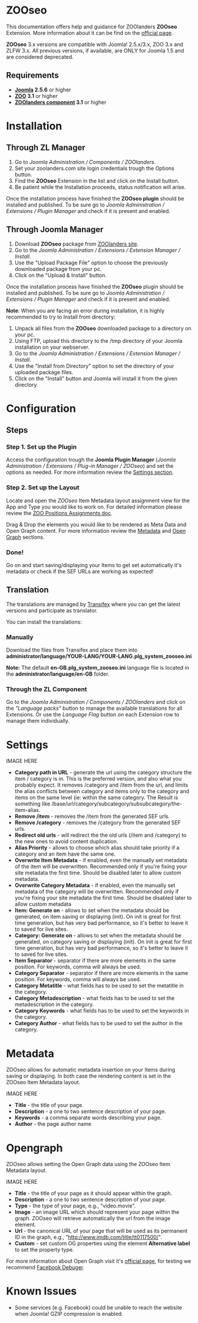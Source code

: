 ZOOseo
======

This documentation offers help and guidance for ZOOlanders **ZOOseo** Extension. More information about it can be find on the [official page](https://www.zoolanders.com/extensions/zooseo).

**ZOOseo** 3.x versions are compatible with Joomla! 2.5.x/3.x, ZOO 3.x and ZLFW 3.x. All previous versions, if available, are ONLY for Joomla 1.5 and are considered deprecated.

Requirements
------------

* **[Joomla](http://www.joomla.org) 2.5.6** or higher
* **[ZOO](http://www.yootheme.com/zoo) 3.1** or higher
* **[ZOOlanders component](https://www.zoolanders.com/extensions/zoolanders) 3.1** or higher

Installation
============

Through ZL Manager
------------------

1. Go to *Joomla Administration / Components / ZOOlanders*.
2. Set your zoolanders.com site login credentials trough the Options button.
3. Find the **ZOOseo** Extension in the list and click on the Install button.
4. Be patient while the Installation proceeds, status notification will arise.

Once the installation process have finished the **ZOOseo plugin** should be installed and published. To be sure go to *Joomla Administration / Extensions / Plugin Manager* and check if it is present and enabled.

Through Joomla Manager
----------------------

1. Download **ZOOseo** package from [ZOOlanders site](https://www.zoolanders.com/extensions/zooseo).
2. Go to the *Joomla Administration / Extensions / Extension Manager / Install*.
3. Use the "Upload Package File" option to choose the previously downloaded package from your pc.
4. Click on the "Upload & Install" button.

Once the installation process have finished the **ZOOseo** plugin should be installed and published. To be sure go to *Joomla Administration / Extensions / Plugin Manager* and check if it is present and enabled.

**Note**: When you are facing an error during installation, it is highly recommended to try to Install from directory:

1. Unpack all files from the **ZOOseo** downloaded package to a directory on your pc.
2. Using FTP, upload this directory to the /tmp directory of your Joomla installation on your webserver.
3. Go to the *Joomla Administration / Extensions / Extension Manager / Install*.
4. Use the "Install from Directory" option to set the directory of your uploaded package files.
5. Click on the "Install" button and Joomla will install it from the given directory.

Configuration
=============

Steps
-----

### Step 1. Set up the Plugin

Access the configuration trough the **Joomla Plugin Manager** (*Joomla Administration / Extensions / Plug-in Manager / ZOOseo*) and set the options as needed. For more information review the [Settings section](#settings).

### Step 2. Set up the Layout

Locate and open the *ZOOseo* Item Metadata layout assignment view for the App and Type you would like to work on. For detailed information please review the [ZOO Positions Assignments doc](http://www.yootheme.com/zoo/documentation/advanced/assign-elements-to-layout-positions).

Drag & Drop the elements you would like to be rendered as Meta Data and Open Graph content. For more information review the [Metadata](#metadata) and [Open Graph](#opengraph) sections.

### Done!

Go on and start saving/displaying your Items to get set automatically it's metadata or check if the SEF URLs are working as expected!

Translation
-----------

The translations are managed by [Transifex](https://www.transifex.com/projects/p/zoolanders/) where you can get the latest versions and participate as translator.

You can install the translations:

### Manually

Download the files from Transifex and place them into **administrator/language/YOUR-LANG/YOUR-LANG.plg_system_zooseo.ini**

**Note:** The default **en-GB.plg_system_zooseo.ini** language file is located in the **administrator/language/en-GB** folder.

### Through the ZL Component

Go to the *Joomla Administration / Components / ZOOlanders* and click on the *"Language packs"* button to manage the available translations for all Extensions. Or use the *Language Flag* button on each Extension row to manage them individually.

Settings
========

IMAGE HERE

* **Category path in URL** - generate the url using the category structure the item / category is in. This is the preferred version, and also what you probably expect. It removes /category and /item from the url, and limits the alias conflicts between category and items only to the category and items on the same level (ie: within the same category. The Result is something like /base/url/category/subcategory/subsubcategory/the-item-alias.
* **Remove /item** - removes the /item from the generated SEF urls.
* **Remove /category** - removes the /category from the generated SEF urls.
* **Redirect old urls** - will redirect the the old urls (/item and /category) to the new ones to avoid content duplication.
* **Alias Priority** - allows to choose which alias should take priority if a category and an item have the same one.
* **Overwrite Item Metadata** - if enabled, even the manually set metadata of the item will be overwritten. Recommended only if you're fixing your site metadata the first time. Should be disabled later to allow custom metadata.
* **Overwrite Category Metadata** - if enabled, even the manually set metadata of the category will be overwritten. Recommended only if you're fixing your site metadata the first time. Should be disabled later to allow custom metadata
* **Item: Generate on** - allows to set when the metadata should be generated, on item saving or displaying (init). On init is great for first time generation, but has very bad performance, so it's better to leave it to saved for live sites.
* **Category: Generate on** - allows to set when the metadata should be generated, on category saving or displaying (init). On init is great for first time generation, but has very bad performance, so it's better to leave it to saved for live sites.
* **Item Separator** - separator if there are more elements in the same position. For keywords, comma will always be used.
* **Category Separator** - separator if there are more elements in the same position. For keywords, comma will always be used.
* **Category Metatitle** - what fields has to be used to set the metatitle in the category.
* **Category Metadescription** - what fields has to be used to set the metadescription in the category.
* **Category Keywords** - what fields has to be used to set the keywords in the category.
* **Category Author** - what fields has to be used to set the author in the category.

Metadata
========

ZOOseo allows for automatic metadata insertion on your Items during saving or displaying. In both case the rendering content is set in the ZOOseo Item Metadata layout.

IMAGE HERE

* **Title** - the title of your page.
* **Description** - a one to two sentence description of your page.
* **Keywords** - a comma separate words describing your page.
* **Author** - the page author name

Opengraph
=========

ZOOseo allows setting the Open Graph data using the ZOOseo Item Metadata layout.

IMAGE HERE

* **Title** - the title of your page as it should appear within the graph.
* **Description** - a one to two sentence description of your page.
* **Type** - the type of your page, e.g., "video.movie".
* **Image** - an image URL which should represent your page within the graph. ZOOseo will retrieve automatically the url from the image element.
* **Url** - the canonical URL of your page that will be used as its permanent ID in the graph, e.g., "http://www.imdb.com/title/tt0117500/".
* **Custom** - set custom OG properties using the element **Alternative label** to set the property type.

For more information about Open Graph visit it's [official page](http://ogp.me/), for testing we recommend [Facebook Debuger](https://www.facebook.com/login.php?next=https%3A%2F%2Fdevelopers.facebook.com%2Ftools%2Fdebug%2F).

Known Issues
============

* Some services (e.g. Facebook) could be unable to reach the website when Joomla! GZIP compression is enabled.
